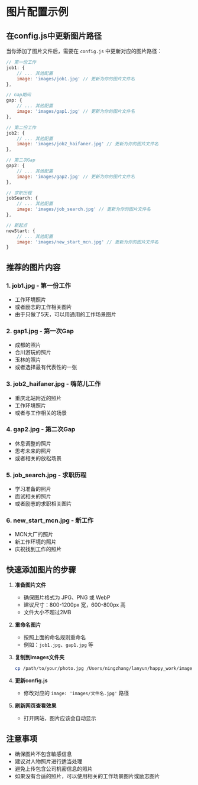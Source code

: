 # 图片配置示例

## 在config.js中更新图片路径

当你添加了图片文件后，需要在 `config.js` 中更新对应的图片路径：

```javascript
// 第一份工作
job1: {
    // ... 其他配置
    image: 'images/job1.jpg' // 更新为你的图片文件名
},

// Gap期间
gap: {
    // ... 其他配置
    image: 'images/gap1.jpg' // 更新为你的图片文件名
},

// 第二份工作
job2: {
    // ... 其他配置
    image: 'images/job2_haifaner.jpg' // 更新为你的图片文件名
},

// 第二次Gap
gap2: {
    // ... 其他配置
    image: 'images/gap2.jpg' // 更新为你的图片文件名
},

// 求职历程
jobSearch: {
    // ... 其他配置
    image: 'images/job_search.jpg' // 更新为你的图片文件名
},

// 新起点
newStart: {
    // ... 其他配置
    image: 'images/new_start_mcn.jpg' // 更新为你的图片文件名
}
```

## 推荐的图片内容

### 1. job1.jpg - 第一份工作
- 工作环境照片
- 或者励志的工作相关图片
- 由于只做了5天，可以用通用的工作场景图片

### 2. gap1.jpg - 第一次Gap
- 成都的照片
- 合川游玩的照片
- 玉林的照片
- 或者选择最有代表性的一张

### 3. job2_haifaner.jpg - 嗨范儿工作
- 重庆北站附近的照片
- 工作环境照片
- 或者与工作相关的场景

### 4. gap2.jpg - 第二次Gap
- 休息调整的照片
- 思考未来的照片
- 或者相关的放松场景

### 5. job_search.jpg - 求职历程
- 学习准备的照片
- 面试相关的照片
- 或者励志的求职相关图片

### 6. new_start_mcn.jpg - 新工作
- MCN大厂的照片
- 新工作环境的照片
- 庆祝找到工作的照片

## 快速添加图片的步骤

1. **准备图片文件**
   - 确保图片格式为 JPG、PNG 或 WebP
   - 建议尺寸：800-1200px 宽，600-800px 高
   - 文件大小不超过2MB

2. **重命名图片**
   - 按照上面的命名规则重命名
   - 例如：`job1.jpg`、`gap1.jpg` 等

3. **复制到images文件夹**
   ```bash
   cp /path/to/your/photo.jpg /Users/ningzhang/lanyun/happy_work/images/job1.jpg
   ```

4. **更新config.js**
   - 修改对应的 `image: 'images/文件名.jpg'` 路径

5. **刷新网页查看效果**
   - 打开网站，图片应该会自动显示

## 注意事项

- 确保图片不包含敏感信息
- 建议对人物照片进行适当处理
- 避免上传包含公司机密信息的照片
- 如果没有合适的照片，可以使用相关的工作场景图片或励志图片
